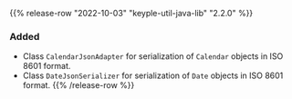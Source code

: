 {{% release-row "2022-10-03" "keyple-util-java-lib" "2.2.0" %}} 
### Added
- Class `CalendarJsonAdapter` for serialization of `Calendar` objects in ISO 8601 format.
- Class `DateJsonSerializer` for serialization of `Date` objects in ISO 8601 format.
{{% /release-row %}}
